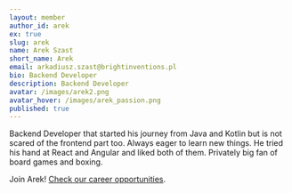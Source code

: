 ```yaml
---
layout: member
author_id: arek
ex: true
slug: arek
name: Arek Szast
short_name: Arek
email: arkadiusz.szast@brightinventions.pl
bio: Backend Developer
description: Backend Developer
avatar: /images/arek2.png
avatar_hover: /images/arek_passion.png
published: true
---
```

Backend Developer that started his journey from Java and Kotlin but is not scared of the frontend part too. Always eager to learn new things. He tried his hand at React and Angular and liked both of them. Privately big fan of board games and boxing.

Join Arek! [Check our career opportunities](/career).